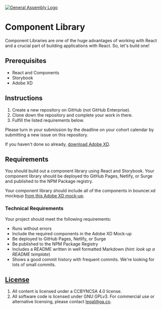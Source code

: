[![General Assembly Logo](https://camo.githubusercontent.com/1a91b05b8f4d44b5bbfb83abac2b0996d8e26c92/687474703a2f2f692e696d6775722e636f6d2f6b6538555354712e706e67)](https://generalassemb.ly/education/web-development-immersive)

# Component Library

Component Libraries are one of the huge advantages of working with React and a
crucial part of building applications with React. So, let's build one!

## Prerequisites

- React and Components
- Storybook
- Adobe XD

## Instructions

1. Create a new repository on GitHub (not GitHub Enterprise).
1. Clone down the repository and complete your work in there.
1. Fulfill the listed requirements below.

Please turn in your submission by the deadline on your cohort calendar by
submitting a new issue on this repository.

If you haven't done so already,
[download Adobe XD](https://www.adobe.com/products/xd.html).

## Requirements

You should build out a component library using React and Storybook. Your
component library should be deployed tto GitHub Pages, Netlify, or Surge and
published to the NPM Package registry.

Your component library should include all of the components in bouncer.xd mockqup [from this Adobe XD
mock-up](https://drive.google.com/drive/folders/1d89lhVfRE-WTTkVmZ27xcuCBWT0KSBKA?usp=sharing).

### Technical Requirements

Your project should meet the following requirements:

- Runs without errors
- Include the required components in the Adobe XD Mock-up
- Be deployed to GitHub Pages, Netlify, or Surge
- Be published to the NPM Package Registry
- Includes a README written in well formatted Markdown (_hint: look up a README
  template_)
- Shows a good commit history with frequent commits. We're looking for lots of
  small commits.

## [License](LICENSE)

1.  All content is licensed under a CC­BY­NC­SA 4.0 license.
1.  All software code is licensed under GNU GPLv3. For commercial use or
    alternative licensing, please contact legal@ga.co.
